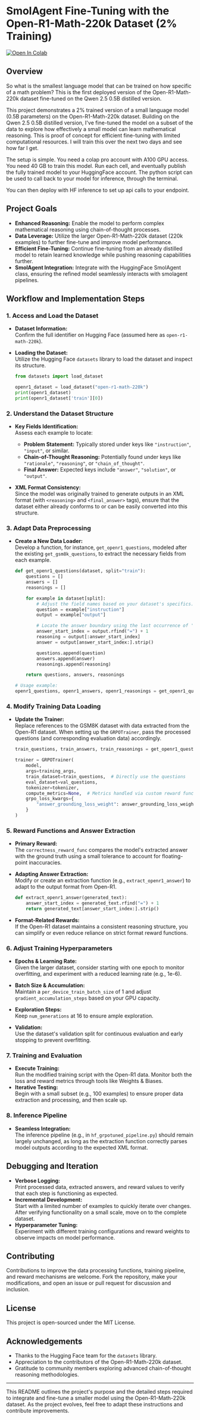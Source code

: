 # SmolAgent Fine-Tuning with the Open-R1-Math-220k Dataset (2% Training)

[![Open In Colab](https://colab.research.google.com/assets/colab-badge.svg)](Qwen2.5-.5BOpenR1.ipynb)

## Overview


So what is the smallest language model that can be trained on how specific of a math problem? This is the first deployed version of the Open-R1-Math-220k dataset fine-tuned on the Qwen 2.5 0.5B distilled version.

This project demonstrates a 2% trained version of a small language model (0.5B parameters) on the Open-R1-Math-220k dataset. Building on the Qwen 2.5 0.5B distilled version, I've fine-tuned the model on a subset of the data to explore how effectively a small model can learn mathematical reasoning. This is proof of concept for efficient fine-tuning with limited computational resources. I will train this over the next two days and see how far I get. 

The setup is simple. You need a colap pro account with A100 GPU access. You need 40 GB to train this model. Run each cell, and eventually publish the fully trained model to your HuggingFace account. The python script can be used to call back to your model for inference, through the terminal. 

You can then deploy with HF inference to set up api calls to your endpoint. 

## Project Goals

- **Enhanced Reasoning:** Enable the model to perform complex mathematical reasoning using chain-of-thought processes.
- **Data Leverage:** Utilize the larger Open-R1-Math-220k dataset (220k examples) to further fine-tune and improve model performance.
- **Efficient Fine-Tuning:** Continue fine-tuning from an already distilled model to retain learned knowledge while pushing reasoning capabilities further.
- **SmolAgent Integration:** Integrate with the HuggingFace SmolAgent class, ensuring the refined model seamlessly interacts with smolagent pipelines.

## Workflow and Implementation Steps

### 1. Access and Load the Dataset

- **Dataset Information:**  
  Confirm the full identifier on Hugging Face (assumed here as `open-r1-math-220k`).

- **Loading the Dataset:**  
  Utilize the Hugging Face `datasets` library to load the dataset and inspect its structure.

  ```python
  from datasets import load_dataset

  openr1_dataset = load_dataset("open-r1-math-220k")
  print(openr1_dataset)
  print(openr1_dataset['train'][0])
  ```

### 2. Understand the Dataset Structure

- **Key Fields Identification:**  
  Assess each example to locate:
  - **Problem Statement:** Typically stored under keys like `"instruction"`, `"input"`, or similar.
  - **Chain-of-Thought Reasoning:** Potentially found under keys like `"rationale"`, `"reasoning"`, or `"chain_of_thought"`.
  - **Final Answer:** Expected keys include `"answer"`, `"solution"`, or `"output"`.

- **XML Format Consistency:**  
  Since the model was originally trained to generate outputs in an XML format (with `<reasoning>` and `<final_answer>` tags), ensure that the dataset either already conforms to or can be easily converted into this structure.

### 3. Adapt Data Preprocessing

- **Create a New Data Loader:**  
  Develop a function, for instance, `get_openr1_questions`, modeled after the existing `get_gsm8k_questions`, to extract the necessary fields from each example.

  ```python
  def get_openr1_questions(dataset, split="train"):
      questions = []
      answers = []
      reasonings = []

      for example in dataset[split]:
          # Adjust the field names based on your dataset's specifics.
          question = example["instruction"]  
          output = example["output"]

          # Locate the answer boundary using the last occurrence of '='
          answer_start_index = output.rfind("=") + 1
          reasoning = output[:answer_start_index]
          answer = output[answer_start_index:].strip()

          questions.append(question)
          answers.append(answer)
          reasonings.append(reasoning)

      return questions, answers, reasonings

  # Usage example:
  openr1_questions, openr1_answers, openr1_reasonings = get_openr1_questions(openr1_dataset)
  ```

### 4. Modify Training Data Loading

- **Update the Trainer:**  
  Replace references to the GSM8K dataset with data extracted from the Open-R1 dataset. When setting up the `GRPOTrainer`, pass the processed questions (and corresponding evaluation data) accordingly.

  ```python
  train_questions, train_answers, train_reasonings = get_openr1_questions(openr1_dataset)

  trainer = GRPOTrainer(
      model,
      args=training_args,
      train_dataset=train_questions,  # Directly use the questions
      eval_dataset=val_questions,
      tokenizer=tokenizer,
      compute_metrics=None,  # Metrics handled via custom reward functions
      grpo_loss_kwargs={
          "answer_grounding_loss_weight": answer_grounding_loss_weight,
      }
  )
  ```

### 5. Reward Functions and Answer Extraction

- **Primary Reward:**  
  The `correctness_reward_func` compares the model's extracted answer with the ground truth using a small tolerance to account for floating-point inaccuracies.

- **Adapting Answer Extraction:**  
  Modify or create an extraction function (e.g., `extract_openr1_answer`) to adapt to the output format from Open-R1.

  ```python
  def extract_openr1_answer(generated_text):
      answer_start_index = generated_text.rfind("=") + 1
      return generated_text[answer_start_index:].strip()
  ```

- **Format-Related Rewards:**  
  If the Open-R1 dataset maintains a consistent reasoning structure, you can simplify or even reduce reliance on strict format reward functions.

### 6. Adjust Training Hyperparameters

- **Epochs & Learning Rate:**  
  Given the larger dataset, consider starting with one epoch to monitor overfitting, and experiment with a reduced learning rate (e.g., 1e-6).
- **Batch Size & Accumulation:**  
  Maintain a `per_device_train_batch_size` of 1 and adjust `gradient_accumulation_steps` based on your GPU capacity.
- **Exploration Steps:**  
  Keep `num_generations` at 16 to ensure ample exploration.

- **Validation:**  
  Use the dataset's validation split for continuous evaluation and early stopping to prevent overfitting.

### 7. Training and Evaluation

- **Execute Training:**  
  Run the modified training script with the Open-R1 data. Monitor both the loss and reward metrics through tools like Weights & Biases.
- **Iterative Testing:**  
  Begin with a small subset (e.g., 100 examples) to ensure proper data extraction and processing, and then scale up.

### 8. Inference Pipeline

- **Seamless Integration:**  
  The inference pipeline (e.g., in `hf_grpotuned_pipeline.py`) should remain largely unchanged, as long as the extraction function correctly parses model outputs according to the expected XML format.

## Debugging and Iteration

- **Verbose Logging:**  
  Print processed data, extracted answers, and reward values to verify that each step is functioning as expected.
- **Incremental Development:**  
  Start with a limited number of examples to quickly iterate over changes. After verifying functionality on a small scale, move on to the complete dataset.
- **Hyperparameter Tuning:**  
  Experiment with different training configurations and reward weights to observe impacts on model performance.

## Contributing

Contributions to improve the data processing functions, training pipeline, and reward mechanisms are welcome. Fork the repository, make your modifications, and open an issue or pull request for discussion and inclusion.

## License

This project is open-sourced under the MIT License.

## Acknowledgements

- Thanks to the Hugging Face team for the `datasets` library.
- Appreciation to the contributors of the Open-R1-Math-220k dataset.
- Gratitude to community members exploring advanced chain-of-thought reasoning methodologies.

---

This README outlines the project's purpose and the detailed steps required to integrate and fine-tune a smaller model using the Open-R1-Math-220k dataset. As the project evolves, feel free to adapt these instructions and contribute improvements.